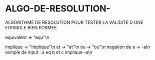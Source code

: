 # ALGO-DE-RESOLUTION-
ALGORITHME DE RESOLUTION POUR TESTER LA VALIDITE D UNE FORMULE BIEN FORMEE


equivalent -> "equ"\n

implique -> "implique"\n
et -> "et"\n
ou  -> "ou"\n
negation de a -> -a\n
exmple de input : a eq b et c implique -a\n
